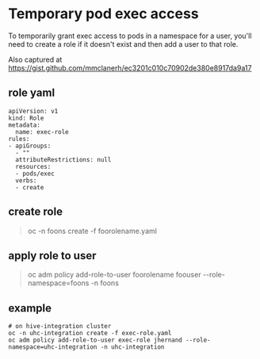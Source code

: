 # Temporary pod exec access
To temporarily grant exec access to pods in a namespace for a user, you'll need to create a role if it doesn't exist and then add a user to that role.  

Also captured at https://gist.github.com/mmclanerh/ec3201c010c70902de380e8917da9a17

## role yaml
```
apiVersion: v1
kind: Role
metadata:
  name: exec-role
rules:
- apiGroups:
  - ""
  attributeRestrictions: null
  resources:
  - pods/exec
  verbs:
  - create
```

## create role
> oc -n foons create -f foorolename.yaml

## apply role to user
> oc adm policy add-role-to-user foorolename foouser --role-namespace=foons -n foons


## example
```
# on hive-integration cluster
oc -n uhc-integration create -f exec-role.yaml
oc adm policy add-role-to-user exec-role jhernand --role-namespace=uhc-integration -n uhc-integration
```

